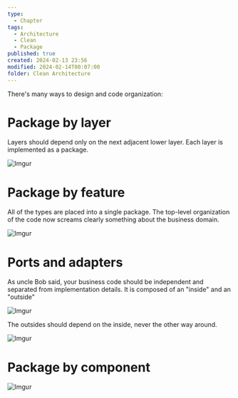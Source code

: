 ```yaml
---
type:
  - Chapter
tags:
  - Architecture
  - Clean
  - Package
published: true
created: 2024-02-13 23:56
modified: 2024-02-14T00:07:00
folder: Clean Architecture
---
```

There's many ways to design and code organization:
# Package by layer

Layers should depend only on the next adjacent lower layer. Each layer is implemented as a package.

![Imgur](https://i.imgur.com/M3nwzg6.png)

# Package by feature

All of the types are placed into a single package. The top-level organization of the code now screams clearly something about the business domain.

![Imgur](https://i.imgur.com/HXPkR10.png)

# Ports and adapters

As uncle Bob said, your business code should be independent and separated from implementation details. It is composed of an "inside" and an "outside"

![Imgur](https://i.imgur.com/HiDrwtr.png)

The outsides should depend on the inside, never the other way around.

![Imgur](https://i.imgur.com/51RIYKa.png)

# Package by component

![Imgur](https://i.imgur.com/QZWwulF.png)
